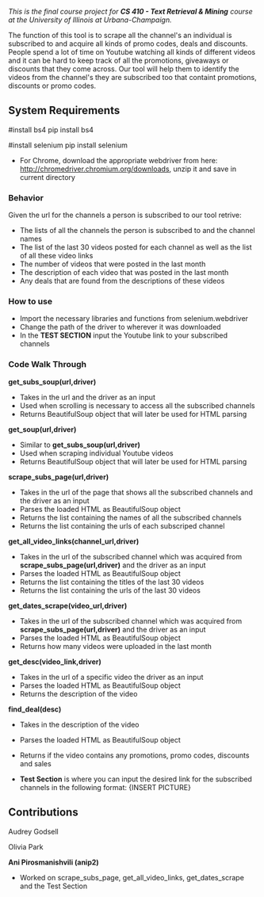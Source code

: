 *This is the final course project for **CS 410 - Text Retrieval & Mining** course at the University of Illinois at Urbana-Champaign.*


The function of this tool is to scrape all the channel's an individual is subscribed to and acquire all kinds of promo codes, deals and discounts. People spend a lot of time on Youtube watching all kinds of different videos and it can be hard to keep track of all the promotions, giveaways or discounts that they come across. Our tool will help them to identify the videos from the channel's they are subscribed too that containt promotions, discounts or promo codes.

## System Requirements

  #install bs4
  pip install bs4

  #install selenium
  pip install selenium

- For Chrome, download the appropriate webdriver from here: http://chromedriver.chromium.org/downloads, unzip it and save in current directory

### Behavior

Given the url for the channels a person is subscribed to our tool retrive:

- The lists of all the channels the person is subscribed to and the channel names
- The list of the last 30 videos posted for each channel as well as the list of all these video links
- The number of videos that were posted in the last month
- The description of each video that was posted in the last month
- Any deals that are found from the descriptions of these videos

### How to use

- Import the necessary libraries and functions from selenium.webdriver
- Change the path of the driver to wherever it was downloaded
- In the **TEST SECTION** input the Youtube link to your subscribed channels

### Code Walk Through

**get_subs_soup(url,driver)**
- Takes in the url and the driver as an input
- Used when scrolling is necessary to access all the subscribed channels
- Returns BeautifulSoup object that will later be used for HTML parsing

**get_soup(url,driver)**
- Similar to **get_subs_soup(url,driver)**
- Used when scraping individual Youtube videos
- Returns BeautifulSoup object that will later be used for HTML parsing

**scrape_subs_page(url,driver)**
- Takes in the url of the page that shows all the subscribed channels and the driver as an input
- Parses the loaded HTML as BeautifulSoup object
- Returns the list containing the names of all the subscribed channels
- Returns the list containing the urls of each subscriped channel

**get_all_video_links(channel_url,driver)**
- Takes in the url of the subscribed channel which was acquired from **scrape_subs_page(url,driver)** and the driver as an input
- Parses the loaded HTML as BeautifulSoup object
- Returns the list containing the titles of the last 30 videos
- Returns the list containing the urls of the last 30 videos

**get_dates_scrape(video_url,driver)**
- Takes in the url of the subscribed channel which was acquired from **scrape_subs_page(url,driver)** and the driver as an input
- Parses the loaded HTML as BeautifulSoup object
- Returns how many videos were uploaded in the last month

**get_desc(video_link,driver)**
- Takes in the url of a specific video the driver as an input
- Parses the loaded HTML as BeautifulSoup object
- Returns the description of the video

**find_deal(desc)**
- Takes in the description of the video
- Parses the loaded HTML as BeautifulSoup object
- Returns if the video contains any promotions, promo codes, discounts and sales

- **Test Section** is where you can input the desired link for the subscribed channels in the following format:
{INSERT PICTURE}


## Contributions

Audrey Godsell

Olivia Park

**Ani Pirosmanishvili (anip2)**
- Worked on scrape_subs_page, get_all_video_links, get_dates_scrape and the Test Section
